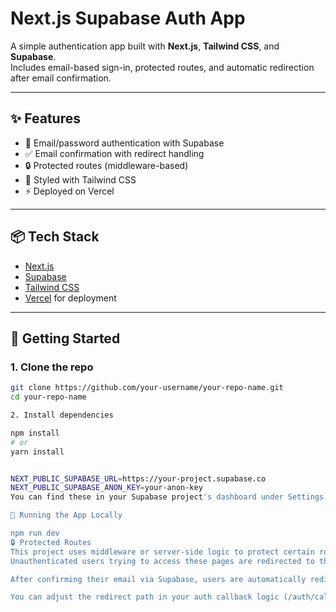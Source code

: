# Next.js Supabase Auth App

A simple authentication app built with **Next.js**, **Tailwind CSS**, and **Supabase**.  
Includes email-based sign-in, protected routes, and automatic redirection after email confirmation.

---

## ✨ Features

- 🔐 Email/password authentication with Supabase
- ✅ Email confirmation with redirect handling
- 🔒 Protected routes (middleware-based)
- 🎨 Styled with Tailwind CSS
- ⚡ Deployed on Vercel

---

## 📦 Tech Stack

- [Next.js](https://nextjs.org/)
- [Supabase](https://supabase.com/)
- [Tailwind CSS](https://tailwindcss.com/)
- [Vercel](https://vercel.com/) for deployment

---

## 🔧 Getting Started

### 1. Clone the repo

```bash
git clone https://github.com/your-username/your-repo-name.git
cd your-repo-name

2. Install dependencies

npm install
# or
yarn install


NEXT_PUBLIC_SUPABASE_URL=https://your-project.supabase.co
NEXT_PUBLIC_SUPABASE_ANON_KEY=your-anon-key
You can find these in your Supabase project's dashboard under Settings > API.

🚀 Running the App Locally

npm run dev
🔒 Protected Routes
This project uses middleware or server-side logic to protect certain routes.
Unauthenticated users trying to access these pages are redirected to the login page.

After confirming their email via Supabase, users are automatically redirected to the appropriate page based on your auth logic.

You can adjust the redirect path in your auth callback logic (/auth/callback).